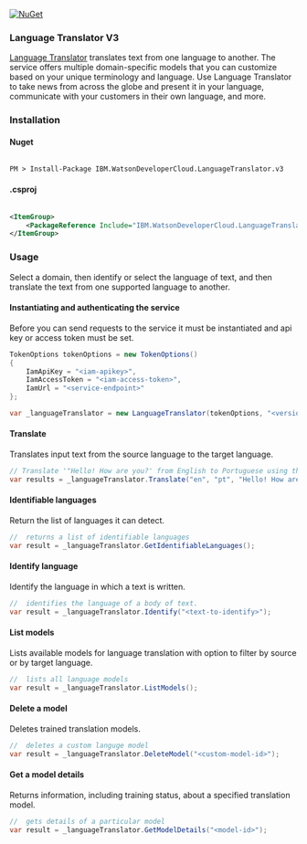 [![NuGet](https://img.shields.io/badge/nuget-v2.4.0-green.svg?style=flat)](https://www.nuget.org/packages/IBM.WatsonDeveloperCloud.LanguageTranslator.v3/)

### Language Translator V3

[Language Translator][language_translator] translates text from one language to another. The service offers multiple domain-specific models that you can customize based on your unique terminology and language. Use Language Translator to take news from across the globe and present it in your language, communicate with your customers in their own language, and more.

### Installation
#### Nuget
```

PM > Install-Package IBM.WatsonDeveloperCloud.LanguageTranslator.v3

```
#### .csproj
```xml

<ItemGroup>
    <PackageReference Include="IBM.WatsonDeveloperCloud.LanguageTranslator.v3" Version="2.4.0" />
</ItemGroup>

```
### Usage
Select a domain, then identify or select the language of text, and then translate the text from one supported language to another.

#### Instantiating and authenticating the service
Before you can send requests to the service it must be instantiated and api key or access token must be set.
```cs
TokenOptions tokenOptions = new TokenOptions()
{
    IamApiKey = "<iam-apikey>",
    IamAccessToken = "<iam-access-token>",
    IamUrl = "<service-endpoint>"
};

var _languageTranslator = new LanguageTranslator(tokenOptions, "<version-date>");
```

#### Translate
Translates input text from the source language to the target language.
```cs
// Translate '"Hello! How are you?' from English to Portuguese using the Language Translator service
var results = _languageTranslator.Translate("en", "pt", "Hello! How are you?");
```

#### Identifiable languages
Return the list of languages it can detect.
```cs
//  returns a list of identifiable languages
var result = _languageTranslator.GetIdentifiableLanguages();
```

#### Identify language
Identify the language in which a text is written.
```cs
//  identifies the language of a body of text.
var result = _languageTranslator.Identify("<text-to-identify>");
```

#### List models
Lists available models for language translation with option to filter by source or by target language.
```cs
//  lists all language models
var result = _languageTranslator.ListModels();
```

<!-- #### Create a model
Uploads a TMX glossary file on top of a domain to customize a translation model.Depending on the size of the file, training can range from minutes for a glossary to several hours for a large parallel corpus. Glossary files must be less than 10 MB. The cumulative file size of all uploaded glossary and corpus files is limited to 250 MB.
```cs
``` -->

#### Delete a model
Deletes trained translation models.
```cs
//  deletes a custom languge model
var result = _languageTranslator.DeleteModel("<custom-model-id>");
```

#### Get a model details
Returns information, including training status, about a specified translation model.
```cs
//  gets details of a particular model
var result = _languageTranslator.GetModelDetails("<model-id>");
```

[language_translator]: https://console.bluemix.net/docs/services/language-translator/getting-started.html
